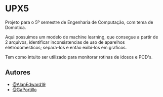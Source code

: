
# UPX5

Projeto para o 5º semestre de Engenharia de Computação, com tema de Domotica.

Aqui possuimos um modelo de machine learning, que consegue a partir de 2 arquivos, identificar inconsistencias de uso de aparelhos eletrodomesticos; separa-los e então exibi-los em graficos.

Tem como intuito ser utilizado para monitorar rotinas de idosos e PCD's.


## Autores

- [@AlanEdward19](https://github.com/AlanEdward19)
- [@GaPortillo](https://github.com/GaPortillo)

